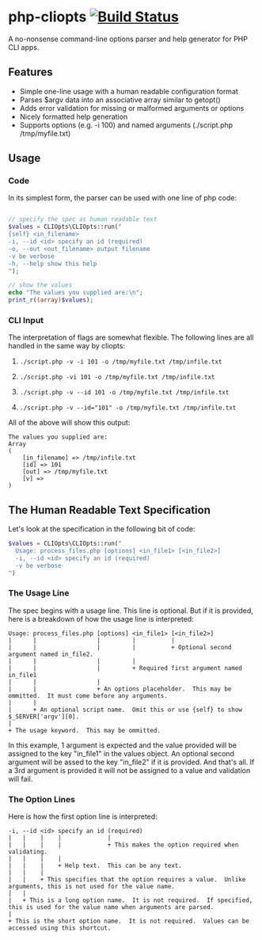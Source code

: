 php-cliopts [![Build Status](https://secure.travis-ci.org/deweller/php-cliopts.png)](https://travis-ci.org/deweller/php-cliopts)
===========

A no-nonsense command-line options parser and help generator for PHP CLI apps.


Features
------------

- Simple one-line usage with a human readable configuration format
- Parses $argv data into an associative array similar to getopt()
- Adds error validation for missing or malformed arguments or options
- Nicely formatted help generation
- Supports options (e.g. -i 100) and named arguments (./script.php /tmp/myfile.txt)


Usage
------------

### Code ###

In its simplest form, the parser can be used with one line of php code:
```php

// specify the spec as human readable text
$values = CLIOpts\CLIOpts::run("
{self} <in_filename>
-i, --id <id> specify an id (required)
-o, --out <out_filename> output filename
-v be verbose
-h, --help show this help
");

// show the values
echo "The values you supplied are:\n";
print_r((array)$values);

```


### CLI Input ###

The interpretation of flags are somewhat flexible.  The following lines are all handled in the same way by cliopts:

1. `./script.php -v -i 101 -o /tmp/myfile.txt /tmp/infile.txt`

2. `./script.php -vi 101 -o /tmp/myfile.txt /tmp/infile.txt`

3. `./script.php -v --id 101 -o /tmp/myfile.txt /tmp/infile.txt`

4. `./script.php -v --id="101" -o /tmp/myfile.txt /tmp/infile.txt`

All of the above will show this output:
```
The values you supplied are:        
Array                               
(                                   
    [in_filename] => /tmp/infile.txt
    [id] => 101
    [out] => /tmp/myfile.txt
    [v] =>
)                                   
```


The Human Readable Text Specification
------------

Let's look at the specification in the following bit of code:

```php
$values = CLIOpts\CLIOpts::run("
  Usage: process_files.php [options] <in_file1> [<in_file2>]
  -i, --id <id> specify an id (required)
  -v be verbose
")
```

### The Usage Line ###

The spec begins with a usage line.  This line is optional.  But if it is provided, here is a breakdown of how the usage line is interpreted:

```
Usage: process_files.php [options] <in_file1> [<in_file2>]
|      |                 |         |          |
|      |                 |         |          + Optional second argument named in_file2.
|      |                 |         |
|      |                 |         + Required first argument named in_file1
|      |                 |          
|      |                 + An options placeholder.  This may be ommitted.  It must come before any arguments.
|      |
|      + An optional script name.  Omit this or use {self} to show $_SERVER['argv'][0].
|
+ The usage keyword.  This may be ommitted.
```

In this example, 1 argument is expected and the value provided will be assigned to the key "in_file1" in the values object.  An optional second argument will be assed to the key "in_file2" if it is provided.  And that's all.  If a 3rd argument is provided it will not be assigned to a value and validation will fail.


### The Option Lines ###

Here is how the first option line is interpreted:

```
-i, --id <id> specify an id (required)
|   |    |    |             |
|   |    |    |             + This makes the option required when validating.
|   |    |    |
|   |    |    + Help text.  This can be any text.
|   |    |
|   |    + This specifies that the option requires a value.  Unlike arguments, this is not used for the value name.
|   |
|   + This is a long option name.  It is not required.  If specified, this is used for the value name when arguments are parsed.
|
+ This is the short option name.  It is not required.  Values can be accessed using this shortcut.
```

